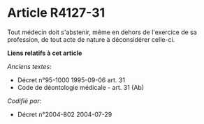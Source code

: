 # Article R4127-31

Tout médecin doit s'abstenir, même en dehors de l'exercice de sa profession, de tout acte de nature à déconsidérer celle-ci.

**Liens relatifs à cet article**

_Anciens textes_:

  - Décret n°95-1000 1995-09-06 art. 31
  - Code de déontologie médicale - art. 31 (Ab)

_Codifié par_:

  - Décret n°2004-802 2004-07-29
